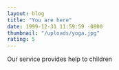 ```yaml
---
layout: blog
title: "You are here"
date: 1999-12-31 11:59:59 -0800
thumbnail: "/uploads/yoga.jpg"
rating: 5
---
```


Our service provides help to children
